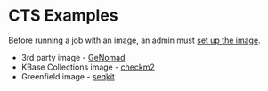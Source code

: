 # CTS Examples

Before running a job with an image, an admin must [set up the image](./admin_image_setup.md).

* 3rd party image - [GeNomad](examples/GeNomad.md)
* KBase Collections image - [checkm2](examples/collections_checkm2.md)
* Greenfield image - [seqkit](examples/seqkit.md)